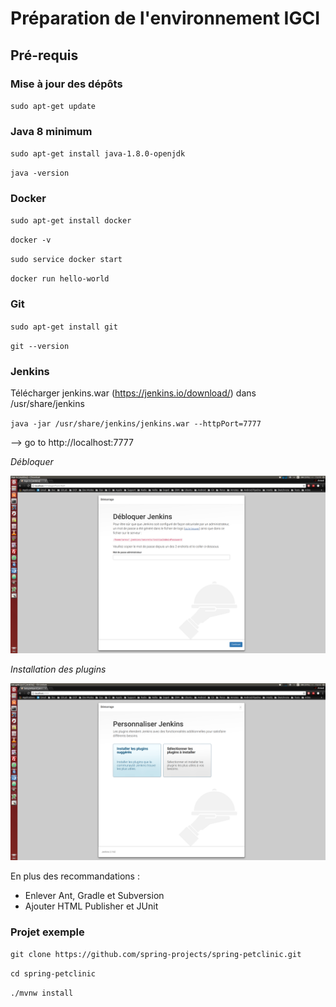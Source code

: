 # Préparation de l'environnement IGCI

## Pré-requis

### Mise à jour des dépôts
`sudo apt-get update`

### Java 8 minimum
`sudo apt-get install java-1.8.0-openjdk`

`java -version`

### Docker
`sudo apt-get install docker`

`docker -v`

`sudo service docker start`

`docker run hello-world`

### Git
`sudo apt-get install git`

`git --version`

### Jenkins

Télécharger jenkins.war (https://jenkins.io/download/) dans /usr/share/jenkins

`java -jar /usr/share/jenkins/jenkins.war --httpPort=7777`

--> go to http://localhost:7777

_Débloquer_

![](install_IGCI_1.png)

_Installation des plugins_

![](install_IGCI_2.png)

En plus des recommandations :
  - Enlever Ant, Gradle et Subversion
  - Ajouter HTML Publisher et JUnit

### Projet exemple

`git clone https://github.com/spring-projects/spring-petclinic.git`

`cd spring-petclinic`

`./mvnw install`
